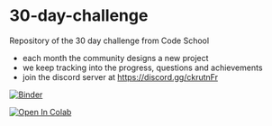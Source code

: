 # 30-day-challenge

Repository of the 30 day challenge from Code School
- each month the community designs a new project
- we keep tracking into the progress, questions and achievements
- join the discord server at https://discord.gg/ckrutnFr

[![Binder](https://mybinder.org/badge_logo.svg)](https://mybinder.org/v2/gh/poletts/30-day-challenge/main)

[![Open In Colab](https://colab.research.google.com/assets/colab-badge.svg)](https://colab.research.google.com/github/googlecolab/colabtools/blob/master/notebooks/colab-github-demo.ipynb)

